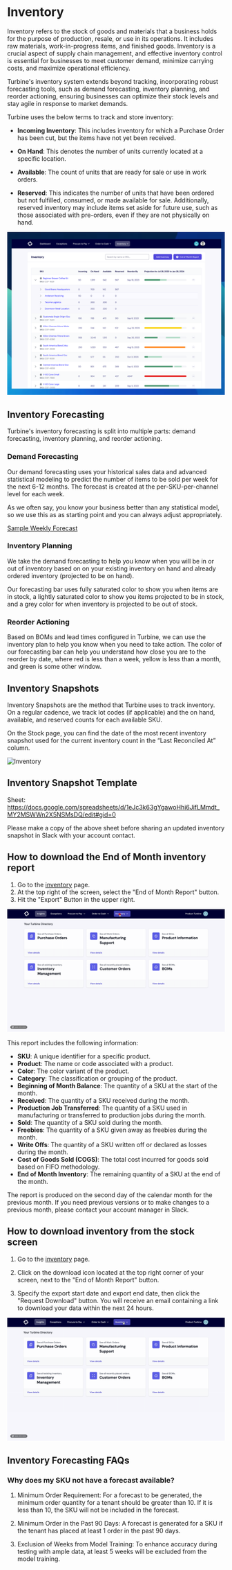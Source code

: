 # Inventory

Inventory refers to the stock of goods and materials that a business holds for the purpose of production, resale, or use in its operations. It includes raw materials, work-in-progress items, and finished goods. Inventory is a crucial aspect of supply chain management, and effective inventory control is essential for businesses to meet customer demand, minimize carrying costs, and maximize operational efficiency.

Turbine's inventory system extends beyond tracking, incorporating robust forecasting tools, such as demand forecasting, inventory planning, and reorder actioning, ensuring businesses can optimize their stock levels and stay agile in response to market demands.

Turbine uses the below terms to track and store inventory:

* **Incoming Inventory**: This includes inventory for which a Purchase Order has been cut, but the items have not yet been received.

* **On Hand**: This denotes the number of units currently located at a specific location.

* **Available**: The count of units that are ready for sale or use in work orders.

* **Reserved**: This indicates the number of units that have been ordered but not fulfilled, consumed, or made available for sale. Additionally, reserved inventory may include items set aside for future use, such as those associated with pre-orders, even if they are not physically on hand.

![Inventory Forecasting in Turbine](../../static/img/updated_inventory.png)

## Inventory Forecasting

Turbine's inventory forecasting is split into multiple parts: demand forecasting, inventory planning, and reorder actioning.

### Demand Forecasting

Our demand forecasting uses your historical sales data and advanced statistical modeling to predict the number of items to be sold per week for the next 6-12 months. The forecast is created at the per-SKU-per-channel level for each week.

As we often say, you know your business better than any statistical model, so we use this as as starting point and you can always adjust appropriately.

[Sample Weekly Forecast](https://docs.google.com/spreadsheets/d/1cDtjsWS-q2akULqKEcydqpeuYSK8mvcKSLMYxBbDv6I/edit#gid=991585832)

### Inventory Planning

We take the demand forecasting to help you know when you will be in or out of inventory based on on your existing inventory on hand and already ordered inventory (projected to be on hand).

Our forecasting bar uses fully saturated color to show you when items are in stock, a lightly saturated color to show you items projected to be in stock, and a grey color for when inventory is projected to be out of stock.

### Reorder Actioning

Based on BOMs and lead times configured in Turbine, we can use the inventory plan to help you know when you need to take action. The color of our forecasting bar can help you understand how close you are to the reorder by date, where red is less than a week, yellow is less than a month, and green is some other window.

## Inventory Snapshots

Inventory Snapshots are the method that Turbine uses to track inventory. On a regular cadence, we track lot codes (if applicable) and the on hand, available, and reserved counts for each available SKU.

On the Stock page, you can find the date of the most recent inventory snapshot used for the current inventory count in the “Last Reconciled At” column.

![Inventory](../../static/img/inventory_snapshot.png)

## Inventory Snapshot Template

Sheet: https://docs.google.com/spreadsheets/d/1eJc3k63gYgawoHhi6JifLMmdt_MY2MSWWn2X5NSMsDQ/edit#gid=0

Please make a copy of the above sheet before sharing an updated inventory snapshot in Slack with your account contact.

## How to download the End of Month inventory report

1. Go to the [inventory](https://app.helloturbine.com/app/inventory) page.
2. At the top right of the screen, select the "End of Month Report" button. 
3. Hit the "Export" Button in the upper right.

![inventory](../../static/img/end_of_month_report.gif)

This report includes the following information:
* **SKU**: A unique identifier for a specific product.
* **Product**: The name or code associated with a product.
* **Color**: The color variant of the product.
* **Category**: The classification or grouping of the product.
* **Beginning of Month Balance**: The quantity of a SKU at the start of the month.
* **Received**: The quantity of a SKU received during the month.
* **Production Job Transferred**: The quantity of a SKU used in manufacturing or transferred to production jobs during the month.
* **Sold**: The quantity of a SKU sold during the month.
* **Freebies**: The quantity of a SKU given away as freebies during the month.
* **Write Offs**: The quantity of a SKU written off or declared as losses during the month.
* **Cost of Goods Sold (COGS)**: The total cost incurred for goods sold based on FIFO methodology.
* **End of Month Inventory**: The remaining quantity of a SKU at the end of the month.

The report is produced on the second day of the calendar month for the previous month. If you need previous versions or to make changes to a previous month, please contact your account manager in Slack.

## How to download inventory from the stock screen 

1. Go to the [inventory](https://app.helloturbine.com/app/inventory) page.

2. Click on the download icon located at the top right corner of your screen, next to the "End of Month Report" button.

3. Specify the export start date and export end date, then click the "Request Download" button. You will receive an email containing a link to download your data within the next 24 hours.

![inventory](../../static/img/download_inventory.gif)

## Inventory Forecasting FAQs 

### Why does my SKU not have a forecast available?

1. Minimum Order Requirement:
For a forecast to be generated, the minimum order quantity for a tenant should be greater than 10. If it is less than 10, the SKU will not be included in the forecast.

2. Minimum Order in the Past 90 Days:
A forecast is generated for a SKU if the tenant has placed at least 1 order in the past 90 days.

3. Exclusion of Weeks from Model Training:
To enhance accuracy during testing with ample data, at least 5 weeks will be excluded from the model training.

